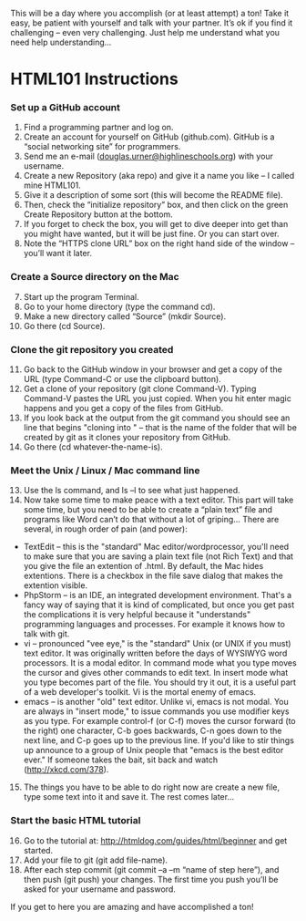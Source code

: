 This will be a day where you accomplish (or at least attempt) a ton! Take it easy, be patient with yourself and talk with your partner. It’s ok if you find it challenging – even very challenging. Just help me understand what you need help understanding…

# HTML101 Instructions

### Set up a GitHub account

1.	Find a programming partner and log on.
2.	Create an account for yourself on GitHub (github.com). GitHub is a “social networking site” for programmers.
3.	Send me an e-mail (douglas.urner@highlineschools.org) with your username.
4.	Create a new Repository (aka repo) and give it a name you like – I called mine HTML101.
5.	Give it a description of some sort (this will become the README file).
6.	Then, check the “initialize repository” box, and then click on the green Create Repository button at the bottom.
7.	If you forget to check the box, you will get to dive deeper into get than you might have wanted, but it will be just fine. Or you can start over.
6.	Note the “HTTPS clone URL” box on the right hand side of the window – you’ll want it later.

### Create a Source directory on the Mac

7.	Start up the program Terminal.
8.	Go to your home directory (type the command cd).
9.	Make a new directory called “Source” (mkdir Source).
10.	Go there (cd Source).

### Clone the git repository you created

11.	Go back to the GitHub window in your browser and get a copy of the URL (type Command-C or use the clipboard button).
12.	Get a clone of your repository (git clone Command-V). Typing Command-V pastes the URL you just copied. When you hit enter magic happens and you get a copy of the files from GitHub.
13.	If you look back at the output from the git command you should see an line that begins "cloning into <the name of your repository>" – that is the name of the folder that will be created by git as it clones your repository from GitHub.
14.	Go there (cd whatever-the-name-is).

### Meet the Unix / Linux / Mac command line

13.	Use the ls command, and ls –l to see what just happened.
14.	Now take some time to make peace with a text editor. This part will take some time, but you need to be able to create a “plain text” file and programs like Word can’t do that without a lot of griping… There are several, in rough order of pain (and power):
  *	TextEdit – this is the "standard" Mac editor/wordprocessor, you'll need to make sure that you are saving a plain text file (not Rich Text) and that you give the file an extention of .html. By default, the Mac hides extentions. There is a checkbox in the file save dialog that makes the extention visible.
  *	PhpStorm – is an IDE, an integrated development environment. That's a fancy way of saying that it is kind of complicated, but once you get past the complications it is very helpful because it "understands" programming languages and processes. For example it knows how to talk with git.
  *	vi – pronounced "vee eye," is the "standard" Unix (or UNIX if you must) text editor. It was originally written before the days of WYSIWYG word processors. It is a modal editor. In command mode what you type moves the cursor and gives other commands to edit text. In insert mode what you type becomes part of the file. You should try it out, it is a useful part of a web developer's toolkit. Vi is the mortal enemy of emacs.
  *	emacs – is another "old" text editor. Unlike vi, emacs is not modal. You are always in "insert mode," to issue commands you use modifier keys as you type. For example control-f (or C-f) moves the cursor forward (to the right) one character, C-b goes backwards, C-n goes down to the next line, and C-p goes up to the previous line. If you'd like to stir things up announce to a group of Unix people that "emacs is the best editor ever." If someone takes the bait, sit back and watch (http://xkcd.com/378).
15.	The things you have to be able to do right now are create a new file, type some text into it and save it. The rest comes later…

### Start the basic HTML tutorial

16.	Go to the tutorial at: http://htmldog.com/guides/html/beginner and get started.
17.	Add your file to git (git add file-name).
18.	After each step commit (git commit –a –m “name of step here”), and then push (git push) your changes. The first time you push you’ll be asked for your username and password.

If you get to here you are amazing and have accomplished a ton!
